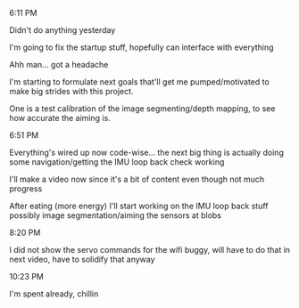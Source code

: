 6:11 PM

Didn't do anything yesterday

I'm going to fix the startup stuff, hopefully can interface with everything

Ahh man... got a headache

I'm starting to formulate next goals that'll get me pumped/motivated to make big strides with this project.

One is a test calibration of the image segmenting/depth mapping, to see how accurate the aiming is.

6:51 PM

Everything's wired up now code-wise... the next big thing is actually doing some navigation/getting the IMU loop back check working

I'll make a video now since it's a bit of content even though not much progress

After eating (more energy) I'll start working on the IMU loop back stuff possibly image segmentation/aiming the sensors at blobs

8:20 PM

I did not show the servo commands for the wifi buggy, will have to do that in next video, have to solidify that anyway

10:23 PM

I'm spent already, chillin